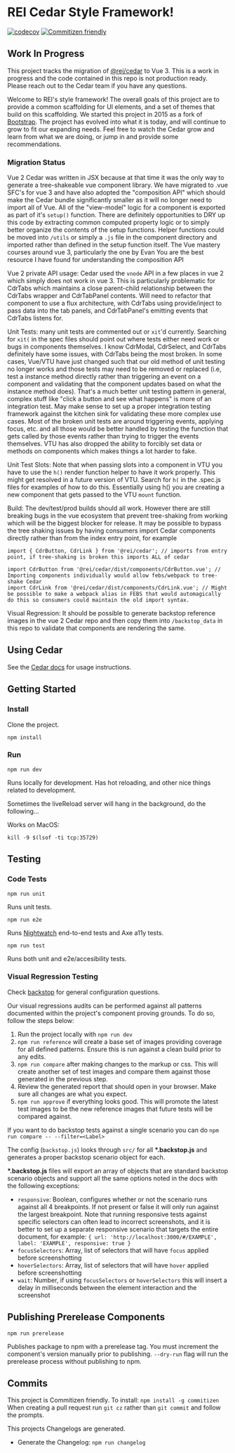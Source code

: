 # REI Cedar Style Framework!
[![codecov](https://codecov.io/gh/rei/rei-cedar/branch/master/graph/badge.svg)](https://codecov.io/gh/rei/rei-cedar)
[![Commitizen friendly](https://img.shields.io/badge/commitizen-friendly-brightgreen.svg)](http://commitizen.github.io/cz-cli/)

## Work In Progress

This project tracks the migration of [@rei/cedar](https://github.com/rei/rei-cedar) to Vue 3. This is a work in progress and the code contained in this repo is not production ready. Please reach out to the Cedar team if you have any questions.


Welcome to REI's style framework! The overall goals of this project are to provide a common scaffolding for UI elements,
and a set of themes that build on this scaffolding. We started this project in 2015 as a fork of
[Bootstrap](http://getbootstrap.com/).
The project has evolved into what it is today, and will continue to grow to fit our expanding needs. Feel free to watch
the Cedar grow and learn from what we are doing, or jump in and provide some recommendations.

### Migration Status

Vue 2 Cedar was written in JSX because at that time it was the only way to generate a tree-shakeable vue component library. We have migrated to .vue SFC's for vue 3 and have also adopted the "composition API" which should make the Cedar bundle significantly smaller as it will no longer need to import all of Vue. All of the "view-model" logic for a component is exported as part of it's `setup()` function. There are definitely opportunities to DRY up this code by extracting common computed property logic or to simply better organize the contents of the setup functions. Helper functions could be moved into `/utils` or simply a `.js` file in the component directory and imported rather than defined in the setup function itself. The Vue mastery courses around vue 3, particularly the one by Evan You are the best resource I have found for understanding the composition API

Vue 2 private API usage: Cedar used the `vnode` API in a few places in vue 2 which simply does not work in vue 3. This is particularly problematic for CdrTabs which maintains a close parent-child relationship between the CdrTabs wrapper and CdrTabPanel contents. Will need to refactor that component to use a flux architecture, with CdrTabs using provide/inject to pass data into the tab panels, and CdrTabPanel's emitting events that CdrTabs listens for.

Unit Tests: many unit tests are commented out or `xit`'d currently. Searching for `xit(` in the spec files should point out where tests either need work or bugs in components themselves. I know CdrModal, CdrSelect, and CdrTabs definitely have some issues, with CdrTabs being the most broken. In some cases, Vue/VTU have just changed such that our old method of unit testing no longer works and those tests may need to be removed or replaced (i.e, test a instance method directly rather than triggering an event on a component and validating that the component updates based on what the instance method does). That's a much better unit testing pattern in general, complex stuff like "click a button and see what happens" is more of an integration test. May make sense to set up a proper integration testing framework against the kitchen sink for validating these more complex use cases. Most of the broken unit tests are around triggering events, applying focus, etc. and all those would be better handled by testing the function that gets called by those events rather than trying to trigger the events themselves. VTU has also dropped the ability to forcibly set data or methods on components which makes things a lot harder to fake.

Unit Test Slots: Note that when passing slots into a component in VTU you have to use the `h()` render function helper to have it work properly. This might get resolved in a future version of VTU. Search for `h(` in the .spec.js files for examples of how to do this. Essentially using h() you are creating a new component that gets passed to the VTU `mount` function.

Build: The dev/test/prod builds should all work. However there are still breaking bugs in the vue ecosystem that prevent tree-shaking from working which will be the biggest blocker for release. It may be possible to bypass the tree shaking issues by having consumers import Cedar components directly rather than from the index entry point, for example

```
import { CdrButton, CdrLink } from '@rei/cedar'; // imports from entry point, if tree-shaking is broken this imports ALL of cedar

import CdrButton from '@rei/cedar/dist/components/CdrButton.vue'; // Importing components individually would allow febs/webpack to tree-shake Cedar
import CdrLink from '@rei/cedar/dist/components/CdrLink.vue'; // Might be possible to make a webpack alias in FEBS that would automagically do this so consumers could maintain the old import syntax.
```

Visual Regression: It should be possible to generate backstop reference images in the vue 2 Cedar repo and then copy them into `/backstop_data` in this repo to validate that components are rendering the same.

## Using Cedar

See the [Cedar docs](https://rei.github.io/rei-cedar-docs/) for usage instructions.

## Getting Started

### Install

Clone the project.

`npm install`

### Run

`npm run dev`

Runs locally for development. Has hot reloading, and other nice things related to development.

Sometimes the liveReload server will hang in the background, do the following...

Works on MacOS:

`kill -9 $(lsof -ti tcp:35729)`

## Testing

### Code Tests

`npm run unit`

Runs unit tests.

`npm run e2e`

Runs [Nightwatch](http://nightwatchjs.org/) end-to-end tests and Axe a11y tests.

`npm run test`

Runs both unit and e2e/accesibility tests.

### Visual Regression Testing

Check [backstop](https://github.com/garris/BackstopJS) for general configuration questions.

Our visual regressions audits can be performed against all patterns documented within the project's component proving grounds. To do so, follow the steps below:

1. Run the project locally with `npm run dev`
2. `npm run reference` will create a base set of images providing coverage for all defined patterns. Ensure this is run against a clean build prior to any edits.
3. `npm run compare` after making changes to the markup or css. This will create another set of test images and compare them against those generated in the previous step.
4. Review the generated report that should open in your browser. Make sure all changes are what you expect.
5. `npm run approve` if everything looks good. This will promote the latest test images to be the new reference images that future tests will be compared against.

If you want to do backstop tests against a single scenario you can do `npm run compare -- --filter=<Label>`

The config (`backstop.js`) looks through `src/` for all __*.backstop.js__ and generates a proper backstop scenario object for each.

__*.backstop.js__ files will export an array of objects that are standard backstop scenario objects and support all the same options noted in the docs with the following exceptions:

- `responsive`: Boolean, configures whether or not the scenario runs against all 4 breakpoints. If not present or false it will only run against the largest breakpoint. Note that running responsive tests against specific selectors can often lead to incorrect screenshots, and it is better to set up a separate responsive scenario that targets the entire document, for example: `{ url: 'http://localhost:3000/#/EXAMPLE', label: 'EXAMPLE', responsive: true }`
- `focusSelectors`: Array, list of selectors that will have `focus` applied before screenshotting
- `hoverSelectors`: Array, list of selectors that will have `hover` applied before screenshotting
- `wait`: Number, if using `focusSelectors` or `hoverSelectors` this will insert a delay in milliseconds between the element interaction and the screenshot


## Publishing Prerelease Components

`npm run prerelease`

Publishes package to npm with a prerelease tag. You must increment the component's version manually prior to publishing. `--dry-run` flag will run the prerelease process without publishing to npm.

## Commits

This project is Commitizen friendly.  To install: `npm install -g commitizen`
When creating a pull request run `git cz` rather than `git commit` and follow the prompts.

This projects Changelogs are generated.
- Generate the Changelog: `npm run changelog`

